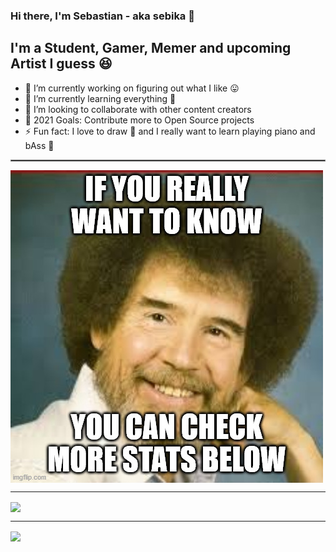 ### Hi there, I'm Sebastian - aka sebika 👋

## I'm a Student, Gamer, Memer and upcoming Artist I guess 😆

- 🔭 I’m currently working on figuring out what I like 😛
- 🌱 I’m currently learning everything 🤣
- 👯 I’m looking to collaborate with other content creators
- 🥅 2021 Goals: Contribute more to Open Source projects
- ⚡ Fun fact: I love to draw 🎨 and I really want to learn playing piano and bAss 🎸

<hr style="border:0.5px solid gray"> </hr>

<a href="https://www.twitch.tv/bobross">
  <img align="center" src="https://github.com/sebika/sebika/blob/master/images/bob_ross.jpg?raw=true" />
</a>

---

  <img align="center" src="https://github-readme-stats.vercel.app/api?username=sebika&show_icons=true&hide_border=true&count_private=true" />

---

  <img align="center" src="https://github-readme-stats.vercel.app/api/top-langs/?username=sebika&langs_count=10&hide=javascript,html,css" />
